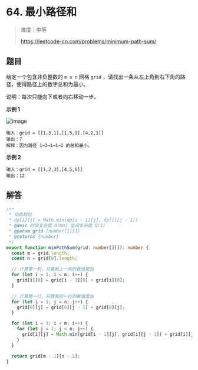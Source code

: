 # 64. 最小路径和

> 难度：中等
>
> https://leetcode-cn.com/problems/minimum-path-sum/

## 题目

给定一个包含非负整数的 `m x n` 网格 `grid` ，请找出一条从左上角到右下角的路径，使得路径上的数字总和为最小。

说明：每次只能向下或者向右移动一步。

**示例 1**

![image](https://user-images.githubusercontent.com/25545052/167246809-626b3967-94c9-4d8a-b6a5-4173ad5dacdc.png)

```
输入：grid = [[1,3,1],[1,5,1],[4,2,1]]
输出：7
解释：因为路径 1→3→1→1→1 的总和最小。
```

**示例 2**

```
输入：grid = [[1,2,3],[4,5,6]]
输出：12
```

## 解答

```typescript
/**
 * 动态规划
 * dp[i][j] = Math.min(dp[i - 1][j], dp[i][j - 1])
 * @desc 时间复杂度 O(mn) 空间复杂度 O(1)
 * @param grid {number[]][]}
 * @returns {number}
 */
export function minPathSum(grid: number[][]): number {
  const m = grid.length;
  const n = grid[0].length;

  // 计算第一列，只需和上一列的数值累加
  for (let i = 1; i < m; i++) {
    grid[i][0] = grid[i - 1][0] + grid[i][0];
  }

  // 计算第一行，只需和前一行的数值累加
  for (let j = 1; j < n; j++) {
    grid[0][j] = grid[0][j - 1] + grid[0][j];
  }

  for (let i = 1; i < m; i++) {
    for (let j = 1; j < n; j++) {
      grid[i][j] = Math.min(grid[i - 1][j], grid[i][j - 1]) + grid[i][j];
    }
  }

  return grid[m - 1][n - 1];
}
```
